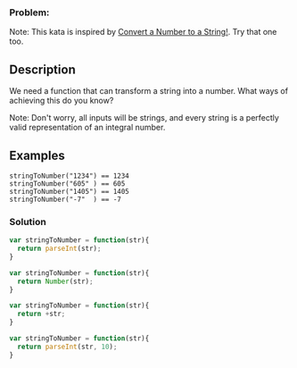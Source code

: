 ### Problem:
<p>Note: This kata is inspired by <a href="http://www.codewars.com/kata/convert-a-number-to-a-string/" target="_blank">Convert a Number to a String!</a>. Try that one too.</p>
<h2 id="description">Description</h2>
<p>We need a function that can transform a string into a number. What ways of achieving this do you know?</p>
<p>Note: Don&apos;t worry, all inputs will be strings, and every string is a perfectly valid representation of an integral number.</p>
<h2 id="examples">Examples</h2>
<pre><code class="language-javascript">stringToNumber(<span class="hljs-string">"1234"</span>) == <span class="hljs-number">1234</span>
stringToNumber(<span class="hljs-string">"605"</span> ) == <span class="hljs-number">605</span>
stringToNumber(<span class="hljs-string">"1405"</span>) == <span class="hljs-number">1405</span>
stringToNumber(<span class="hljs-string">"-7"</span>  ) == <span class="hljs-number">-7</span></code></pre>

### Solution

```javascript
var stringToNumber = function(str){
  return parseInt(str);
}
```

```javascript
var stringToNumber = function(str){
  return Number(str);
}
```

```javascript
var stringToNumber = function(str){
  return +str;
}
```

```javascript
var stringToNumber = function(str){
  return parseInt(str, 10);
}
```
